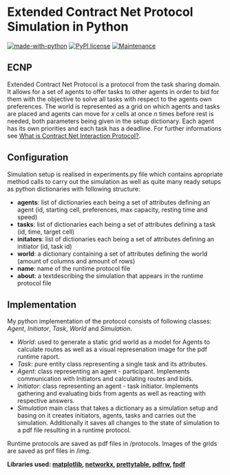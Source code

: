 # Extended Contract Net Protocol Simulation in Python
[![made-with-python](https://img.shields.io/badge/Made%20with-Python-1f425f.svg)](https://www.python.org/)
[![PyPI license](https://img.shields.io/pypi/l/ansicolortags.svg)](https://opensource.org/licenses/MIT)
[![Maintenance](https://img.shields.io/badge/Maintained%3F-no-red.svg)](https://github.com/twardzikf/python-ecnp-simulation/pulse)

## ECNP

Extended Contract Net Protocol is a protocol from the task sharing domain. It allows for a set of agents to offer tasks to other agents in order to bid for them with the objective to solve all tasks with respect to the agents own preferences. The world is represented as a grid on which agents and tasks are placed and agents can move for *x* cells at once *n* times before rest is needed, both parameters being given in the setup dictionary. Each agent has its own priorities and each task has a deadline. For further informations see [What is Contract Net Interaction Protocol?](http://www2.ensc.sfu.ca/research/iDEA/courses/files/Contract%20Net%20Protocol1.pdf).

## Configuration
Simulation setup is realised in experiments.py file which contains apropriate method calls to carry out the simulation as well as quite many ready setups as python dictionaries with following structure:

- **agents**: list of dictionaries each being a set of attributes defining an agent (id, starting cell, preferences, max capacity, resting time and speed)
- **tasks**: list of dictionaries each being a set of attributes defining a task (id, time, target cell)
- **initators**: list of dictionaries each being a set of attributes defining an initiator (id, task id)
- **world**: a dictionary containing a set of attributes defining the world (amount of columns and amount of rows)
- **name**: name of the runtime protocol file
- **about**: a textdescribing the simulation that appears in the runtime protocol file


## Implementation

My python implementation of the protocol consists of following classes: *Agent*, *Initiator*, *Task*, *World* and *Simulation*.

- *World*: used to generate a static grid world as a model for Agents to calculate routes as well as a visual represenation image for the pdf runtime raport.
- *Task*: pure entity class representing a single task and its attributes. 
- *Agent*: class representing an agent - participant. Implements communication with Initiators and calculating routes and bids.
- *Initiator*: class representing an agent - task initiator. Implements gathering and evaluating bids from agents as well as reacting with respective answers.
- *Simulation* main class that takes a  dictionary as a simulation setup and basing on it creates initiators, agents, tasks and carries out the simulation. Additionally it saves all changes to the state of simulation to a pdf file resulting in a runtime protocol.

Runtime protocols are saved as pdf files in /protocols. Images of the grids are saved as pnf files in /img.

**Libraries used: [matplotlib](https://github.com/matplotlib/matplotlib), [networkx](https://github.com/networkx), [prettytable](https://github.com/vishvananda/prettytable), [pdfrw](https://github.com/pmaupin/pdfrw), [fpdf](https://github.com/reingart/pyfpdf)**


